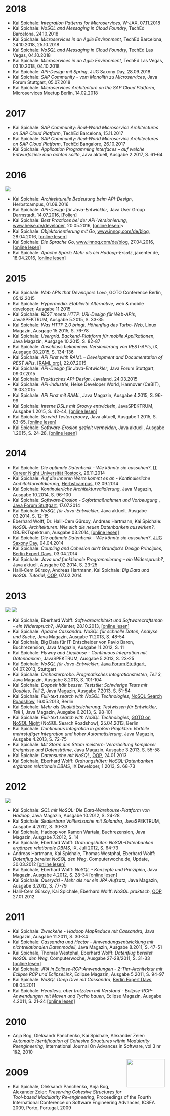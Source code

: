 # 2018

- Kai Spichale: <i>Integration Patterns for Microservices</i>, W-JAX, 07.11.2018
- Kai Spichale: <i>NoSQL and Messaging in Cloud Foundry</i>, TechEd Barcelona, 24.10.2018
- Kai Spichale: <i>Microservices in an Agile Environment</i>, TechEd Barcelona, 24.10.2018, 25.10.2018
- Kai Spichale: <i>NoSQL and Messaging in Cloud Foundry</i>, TechEd Las Vegas, 04.10.2018
- Kai Spichale: <i>Microservices in an Agile Environment</i>, TechEd Las Vegas, 03.10.2018, 04.10.2018
- Kai Spichale: <i>API-Design mit Spring</i>, JUG Saxony Day, 28.09.2018
- Kai Spichale: <i>SAP Community - vom Monolith zu Microservices</i>, Java Forum Stuttgart, 05.07.2018
- Kai Spichale: <i>Microservices Architecture on the SAP Cloud Platform</i>, Microservices Meetup Berlin, 14.02.2018

# 2017

- Kai Spichale: <i>SAP Community: Real-World Microservice Architectures on SAP Cloud Platform</i>, TechEd Barcelona, 15.11.2017
- Kai Spichale: <i>SAP Community: Real-World Microservice Architectures on SAP Cloud Platform</i>, TechEd Bangalore, 26.10.2017
- Kai Spichale: <i>Application Programming Interfaces – auf welche Entwurfsziele man achten sollte</i>, Java aktuell, Ausgabe 2.2017, S. 61-64

# 2016

<img border="0" src="https://images-na.ssl-images-amazon.com/images/I/41vn0509X-L._SX342_BO1,204,203,200_.jpg"/>

- Kai Spichale: <i>Architekturelle Bedeutung beim API-Design</i>, Herbstcampus, 01.09.2016
- Kai Spichale: <i>API-Design für Java-Entwickler</i>, Java User Group Darmstadt, 14.07.2016, <a href="http://www.jug-da.de/2016/07/API-Design/">[Folien]</a>
- Kai Spichale: <i>Best Practices bei der API-Versionierung</i>, www.heise.de/developer, 20.05.2016, <a href="http://www.heise.de/developer/artikel/Best-Practices-bei-der-API-Versionierung-3210728.html">[online lesen]</a><
- Kai Spichale: <i>Objektorientierung mit Go</i>, www.innoq.com/de/blog, 28.04.2016, <a href="https://www.innoq.com/de/blog/golang-objektorientierung/">[online lesen]</a>
- Kai Spichale: <i>Die Sprache Go</i>, www.innoq.com/de/blog, 27.04.2016, <a href="https://www.innoq.com/de/blog/golang-grundlagen/">[online lesen]</a>
- Kai Spichale: <i>Apache Spark: Mehr als ein Hadoop-Ersatz</i>, jaxenter.de, 18.04.2016, <a href="https://jaxenter.de/apache-spark-mehr-als-ein-hadoop-ersatz-38558">[online lesen]</a>

# 2015

- Kai Spichale: <i>Web APIs that Developers Love</i>, GOTO Conference Berlin, 05.12.2015</li>
- Kai Spichale: <i>Hypermedia. Etablierte Alternative</i>, web &amp; mobile developer, Ausgabe 11.2015</li>
- Kai Spichale: <i>REST meets HTTP: URI-Design für Web-APIs</i>, JavaSPEKTRUM, Ausgabe 5.2015, S. 33-35</li>
- Kai Spichale: <i>Was HTTP 2.0 bringt. Höhenflug des Turbo-Web</i>, Linux Magazin, Ausgage 15.2015, S. 76-78</li>
- Kai Spichale: <i>Usergrid. Backend-Plattform für mobile Applikationen</i>, Java Magazin, Ausgage 10.2015, S. 82-87</li>
- Kai Spichale: <i>Anschluss bekommen. Versionierung von REST-APIs</i>, iX, Ausgage 08.2015, S. 134-136</li>
- Kai Spichale: <i>API First with RAML – Development and Documentation of REST APIs</i>, <a href="http://blog.raml.org/guest-post-api-first-with-raml-development-and-documentation-of-rest-apis/">[RAML.org]</a>, 22.07.2015</li>
- Kai Spichale: <i>API-Design für Java-Entwickler</i>, Java Forum Stuttgart, 09.07.2015</li>
- Kai Spichale: <i>Praktisches API-Design</i>, Javaland, 24.03.2015</li>
- Kai Spichale: <i>API-Industrie</i>, Heise Developer World, Hannover (CeBIT), 16.03.2015</li>
- Kai Spichale: <i>API First mit RAML</i>, Java Magazin, Ausgabe 4.2015, S. 96-99</li>
- Kai Spichale: <i>Interne DSLs mit Groovy entwickeln</i>, JavaSPEKTRUM, Ausgabe 1.2015, S. 42-44, <a href="http://www.sigs.de/publications/newsletter/2015/01/spichale_JS_01_15.pdf">[online lesen]</a></li>
- Kai Spichale: <i>So wird Testen groovy</i>, Java aktuell, Ausgabe 1.2015, S. 63-65, <a href="http://www.adesso.de/media/content/presse/pdfs/pressereviews/2015-01_Java_aktuell_So_wird_Testen_groovy~1.pdf">[online lesen]</a></li>
- Kai Spichale: <i>Software-Erosion gezielt vermeiden</i>, Java aktuell, Ausgabe 1.2015, S. 24-28, <a href="http://www.adesso.de/media/content/presse/pdfs/pressereviews/2015-01_Java_aktuell_Software-Erosion_gezielt_vermeiden.pdf">[online lesen]</a></li>

# 2014

- Kai Spichale: <i>Die optimale Datenbank -  Wie könnte sie aussehen?</i>, <a href="http://www.careers.de/it-career-night/">IT Career Night Universität Rostock</a>, 26.11.2014
- Kai Spichale: <i>Auf die inneren Werte kommt es an - Kontinuierliche Architekturvalidierung</i>, <a href="http://www.herbstcampus.de/hc14/program/index.html">Herbstcampus</a>, 02.09.2014
- Kai Spichale: <i>Kontinuierliche Architekturvalidierung</i>, Java Magazin, Ausgabe 10.2014, S. 96-100
- Kai Spichale: <i>Software-Erosion - Sofortmaßnahmen und Vorbeugung </i>, <a href="http://www.java-forum-stuttgart.de/de/Abstracts+Slot+4.html">Java Forum Stuttgart</a>, 17.07.2014
- Kai Spichale: <i>NoSQL für Java-Entwickler</i>, Java aktuell, Ausgabe 03.2014, S. 12-15
- Eberhard Wolff, Dr. Halil-Cem Gürsoy, Andreas Hartmann, Kai Spichale: <i>NoSQL-Architekturen: Wie sich die neuen Datenbanken auswirken?</i>, OBJEKTspektrum, Ausgabe 03.2014, <a href="http://www.sigs-datacom.de/fileadmin/user_upload/zeitschriften/os/2014/03/wolff_guersoy_hartmann_spichale_OS_03_14_LdWP.pdf">[online lesen]</a>
- Kai Spichale: <i>Die optimale Datenbank -  Wie könnte sie aussehen?</i>, <a href="http://www.jug-saxony-day.org/">JUG Saxony Day</a>, 04.04.2014
- Kai Spichale: <i>Coupling and Cohesion ain't Grandpa's Design Principles</i>, <a href="http://bed-con.org/2014/">Berlin Expert Days</a>, 03.04.2014
- Kai Spichale: <i>Java und funktionale Programmierung – ein Widerspruch?</i>, Java aktuell, Ausgabe 02.2014, S. 23-25
- Halil-Cem Gürsoy, Andreas Hartmann, Kai Spichale: <i>Big Data und NoSQL Tutorial</i>, <a href="http://www.oop-konferenz.de/nc/oop2014/konferenz/konferenzprogramm/conference-detail/big-data-und-nosql-tutorial.html">OOP</a>, 07.02.2014

# 2013

<img border="0" src="http://ws-eu.amazon-adsystem.com/widgets/q?_encoding=UTF8&amp;ASIN=B00H7HEGTU&amp;Format=_SL110_&amp;ID=AsinImage&amp;MarketPlace=DE&amp;ServiceVersion=20070822&amp;WS=1&amp;tag=noj-21" />

<img border="0" src="http://ws-eu.amazon-adsystem.com/widgets/q?_encoding=UTF8&amp;ASIN=B00F2GISCO&amp;Format=_SL110_&amp;ID=AsinImage&amp;MarketPlace=DE&amp;ServiceVersion=20070822&amp;WS=1&amp;tag=noj-21" />

- Kai Spichale, Eberhard Wolff: <i>Softwarearchitekt und Softwarecraftsman - ein Widerspruch?</i>, JAXenter, 28.10.2013, <a href="http://jaxenter.de/artikel/Softwarearchitekt-Softwarecraftsman-ein-Widerspruch-168392">[online lesen]</a></li>
- Kai Spichale: <i>Apache Cassandra: NoSQL für schnelle Daten, Analyse und Suche</i>, Java Magazin, Ausgabe 11.2013, S. 48-54</li>
- Kai Spichale, Big Data für IT-Entscheider von Pavlo Baron, Buchrezension, Java Magazin, Ausgabe 11.2012, S. 11 </li>
- Kai Spichale: <i>Flyway and Liquibase - Continuous Integration mit Datenbanken</i>, JavaSPEKTRUM, Ausgabe 5.2013, S. 23-25</li>
- Kai Spichale: <i>NoSQL für Java-Entwickler</i>, <a href="http://www.java-forum-stuttgart.de/">Java Forum Stuttgart</a>, 04.07.2013, Stuttgart</li>
- Kai Spichale: <i>Orchesterprobe. Pragmatisches Integrationstesten, Teil 3</i>, Java Magazin, Ausgabe 8.2013, S. 101-104</li>
- Kai Spichale: <i>Doppelt hält besser. Teststile: Schwierige Tests mit Doubles, Teil 2</i>, Java Magazin, Ausgabe 7.2013, S. 51-54</li>
- Kai Spichale: <i>Full-text search with NoSQL Technologies</i>, <a href="http://nosqlroadshow.com/nosql-berlin-2013">NoSQL Search Roadshow</a>, 16.05.2013, Berlin</li>
- Kai Spichale: <i>Mehr als Qualitätssicherung: Testwissen für Entwickler, Teil 1</i>, Java Magazin, Ausgabe 6.2013, S. 98-101</li>
- Kai Spichale: <i>Full-text search with NoSQL Technologies</i>, <a href="http://nosqlroadshow.com/nosql-berlin-2013/upcomingevents/">GOTO on NoSQL Night</a> (NoSQL Search Roadshow), 25.04.2013, Berlin</li>
- Kai Spichale: <i>Continuous Integration in großen Projekten: Vorteile mehrstufiger Integration und hoher Automatisierung</i>, Java Magazin, Ausgabe 4.2013, S. 72-75</li>
- Kai Spichale: <i>Mit Storm den Strom meistern: Verarbeitung komplexer Ereignisse und Datenströme</i>, Java Magazin, Ausgabe 3.2013, S. 55-58</li>
- Kai Spichale: <i>Datensuche mit NoSQL</i>, <a href="http://www.sigs-datacom.de/oop2013/oop2013.html">OOP</a>, 24.01.2013</li>
- Kai Spichale, Eberhard Wolff: <i>Ordnungshüter: NoSQL-Datenbanken ergänzen relationale DBMS</i>, iX Developer, 1.2013, S. 68-73</li>

# 2012

<img border="0" src="http://ws-eu.amazon-adsystem.com/widgets/q?_encoding=UTF8&amp;ASIN=B007IRWGS2&amp;Format=_SL110_&amp;ID=AsinImage&amp;MarketPlace=DE&amp;ServiceVersion=20070822&amp;WS=1&amp;tag=noj-21" />

- Kai Spichale: <i>SQL mit NoSQL: Die Data-Warehouse-Plattform von Hadoop</i>, Java Magazin, Ausgabe 10.2012, S. 24-28</li>
- Kai Spichale: <i>Skalierbare Volltextsuche mit Solandra</i>, JavaSPEKTRUM, Ausgabe 4.2012, S. 30-33</li>
- Kai Spichale, Hadoop von Ramon Wartala, Buchrezension, Java Magazin, Ausgabe 7.2012, S. 14 </li>
- Kai Spichale, Eberhard Wolff: <i>Ordnungshüter: NoSQL-Datenbanken ergänzen relationale DBMS</i>, iX, Juli 2012, S. 64-73</li>
- Andreas Hartmann, Kai Spichale, Thomas Westphal, Eberhard Wolff: <i>Datenflug bereitet NoSQL den Weg</i>, Computerwoche.de, Update, 30.03.2012 <a href="http://www.computerwoche.de/software/software-infrastruktur/2489786/">[online lesen]</a></li>
- Kai Spichale, Eberhard Wolff: <i>NoSQL - Konzepte und Prinzipien</i>, Java Magazin, Ausgabe 4.2012, S. 28-34 <a href="http://it-republik.de/jaxenter/artikel/NoSQL-Wie-moderne-Datenbanken-arbeiten-4612.html">[online lesen]</a></li>
- Kai Spichale: <i>Querydsl - Mehr als nur ein JPA-Aufsatz</i>, Java Magazin, Ausgabe 3.2012, S. 77-79</li>
- Halil-Cem Gürsoy, Kai Spichale, Eberhard Wolff: <i>NoSQL praktisch</i>, <a href="http://www.sigs-datacom.de/oop2012/oop2012.html">OOP</a>, 27.01.2012</li>

# 2011

- Kai Spichale: <i>Zweckehe - Hadoop MapReduce mit Cassandra</i>, Java Magazin, Ausgabe 11.2011, S. 30-34
- Kai Spichale: <i>Cassandra und Hector - Anwendungsentwicklung mit nichtrelationalen Datenmodell</i>, Java Magazin, Ausgabe 8.2011, S. 47-51
- Kai Spichale, Thomas Westphal, Eberhard Wolff: <i>Datenflug bereitet NoSQL den Weg</i>, Computerwoche, Ausgabe 27-28/2011, S. 31-33 <a href="http://www.computerwoche.de/software/software-infrastruktur/2489786/">[online lesen]</a>
- Kai Spichale: <i>JPA in Eclipse-RCP-Anwendungen - 2-Tier-Architektur mit Eclipse RCP und EclipseLink</i>, Eclipse Magazin, Ausgabe 5.2011, S. 94-97
- Kai Spichale: <i>NoSQL Deep Dive mit Cassandra</i>, <a href="https://bed-con.org/2011/">Berlin Expert Days</a>, 08.04.2011
- Kai Spichale: <i>Headless, aber trotzdem mit Verstand - Eclipse-RCP-Anwendungen mit Maven und Tycho bauen</i>, Eclipse Magazin, Ausgabe 4.2011, S. 21-24 <a href="http://www.blogger.com/it-republik.de/jaxenter/artikel/Eclipse-RCP-Anwendungen-mit-Maven-und-Tycho-bauen-4156.html">[online lesen]</a>

# 2010

- Anja Bog, Oleksandr  Panchenko, Kai Spichale, Alexander Zeier: <i>Automatic Identification of Cohesive Structures within Modularity Reengineering</i>, International Journal On Advances in Software, vol 3 nr 1&amp;2, 2010

<a href="http://4.bp.blogspot.com/-yiD6XG3KvHI/Ui84sE4-EuI/AAAAAAAAALs/FH081OVQxY4/s1600/ICSEA2009_Best_Paper_Award.jpg" imageanchor="1" style="clear: right; float: right; margin-bottom: 1em; margin-left: 1em;"><img border="0" height="89" src="https://4.bp.blogspot.com/-yiD6XG3KvHI/Ui84sE4-EuI/AAAAAAAAALs/FH081OVQxY4/s1600/ICSEA2009_Best_Paper_Award.jpg" width="120" /></a>

# 2009

- Kai Spichale, Oleksandr Panchenko, Anja Bog, Alexander Zeier: <i>Preserving Cohesive Structures for Tool-based Modularity Re-engineering</i>, Proceedings of the Fourth International Conference on Software Engineering Advances, ICSEA 2009, Porto, Portugal, 2009

